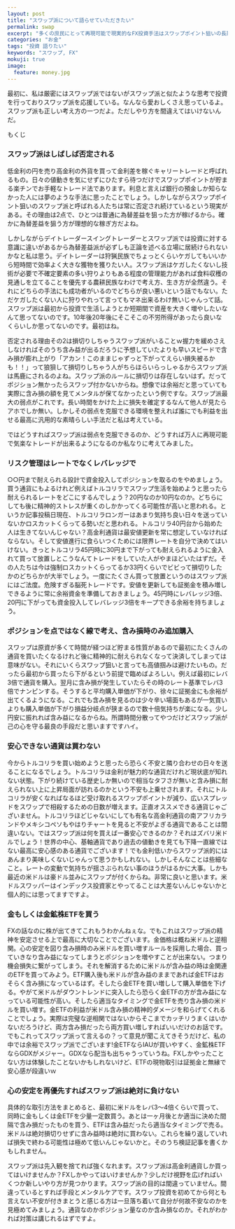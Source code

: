 ```yaml
---
layout: post
title: "スワップ派について語らせていただきたい"
permalink: swap
excerpt: "多くの庶民にとって再現可能で現実的なFX投資手法はスワップポイント狙いの長期保有だと思うのですが、所謂スワップ派というのはどんな時も風当たりが強いです。そして実際に精神的にタフでなければ利益を出すことが難しい手法でもあります。そんな健気なスワップ派の方たちをどういうわけか応援したくなりました。"
categories: "お金"
tags: "投資 語りたい"
keywords: "スワップ, FX"
mokuji: true
image:
  feature: money.jpg
---
```


最初に、私は厳密にはスワップ派ではないがスワップ派と似たような思考で投資を行っておりスワップ派を応援している。なんなら愛おしくさえ思っているよ。スワップ派も正しい考え方の一つだよ。ただしやり方を間違えてはいけないんだ。

<div id="mokuji"><span>もくじ</span></div>

### スワップ派はしばしば否定される

低金利の円を売り高金利の外貨を買って金利差を稼ぐキャリートレードと呼ばれるもの。日々の値動きを気にせずにひたすら待つだけでスワップポイントが貯まる楽チンでお手軽なトレード法であります。利息と言えば銀行の預金しか知らなかった人には夢のような手法に思ったことでしょう。しかしながらスワップポイント狙いのスワップ派と呼ばれる人たちは常に否定され続けているという現実がある。その理由は2点で、ひとつは普通に為替差益を狙った方が稼げるから。確かに為替差益を狙う方が理想的な稼ぎ方だよね。

しかしながらデイトレーダースイングトレーダーとスワップ派では投資に対する意識に違いがあるから為替差益派が必ずしも正論を述べる立場に居続けられないかなと私は思う。デイトレーダーは狩猟民族でちょっとくらいケガしてもいいから短時間で効率よく大きな獲物を獲りたい人。スワップ派はケガしたくないし技術が必要で不確定要素の多い狩りよりもある程度の管理能力があれば食料収穫の見通しを立てることを優先する農耕民族なわけで考え方、生き方が全然違う。それにどちらの手法にも成功者がいるのでどちらが良い悪いという話でもない。ただケガしたくない人に狩りやれって言ってもマネ出来るわけ無いじゃんって話。スワップ派は最初から投資で生活しようとか短期間で資産を大きく増やしたいなんて思ってないのです。10年後20年後にそこそこの不労所得があったら良いなくらいしか思ってないのです。最初はね。

否定される理由その2は損切りしちゃうスワップ派がいることｗ握力を緩めさえしなければそのうち含み益が出るだろうに予想していたよりも早いスピードで含み損が膨れ上がり「アカン！このままじゃずっと下がってえらい損失被るかも！！」って狼狽して損切りしちゃう人がちらほらいらっしゃるからスワップ派は馬鹿にされるのよね。スワップ派のルールに損切りは存在しないはず。だってポジション無かったらスワップ付かないからね。想像では余裕だと思っていても実際に含み損の額を見てメンタルが保てなかったという例ですな。スワップ派最大の弱点がこれです。長い時間をかけた上に損失を確定するなんて他人が見たらアホでしか無い。しかしその弱点を克服できる環境を整えれば誰にでも利益を出せる最高に汎用的な素晴らしい手法だと私は考えている。

ではどうすればスワップ派は弱点を克服できるのか、どうすれば万人に再現可能で気楽なトレードが出来るようになるのか私なりに考えてみました。

### リスク管理はレートでなくレバレッジで

○○円まで耐えられる設計で資金投入してポジションを取るのをやめましょう。買う通貨にもよるけれど例えばトルコリラでスワップ生活を始めようと思ったら耐えられるレートをどこにするんでしょう？20円なのか10円なのか。どちらにしても後に精神的ストレスが重くのしかかってくる可能性が高いと思われる。というか記事投稿日現在、トルコリラロンガーはあまり気持ち良い日々を送っていないかロスカットくらってる勢いだと思われる。トルコリラ40円台から始めた人は生きてないんじゃない？高金利通貨は最安値更新を常に想定していなければならない。そして安値進行に食らいつくためには限界レートを自分で決めてはいけない。きっとトルコリラ45円時に30円まで下がっても耐えられるように金入れて買って放置しとこうなんてトレードをしていた人がやまほどいたはずだ。その人たちは今は強制ロスカットくらってるか33円くらいでビビって損切りしたかのどちらかが大半でしょう。一度にたくさん買って放置というのはスワップ派にはご法度。危険すぎる脳死トレードです。安値を更新しても証拠金を積み増しできるように常に余裕資金を準備しておきましょう。45円時にレバレッジ3倍、20円に下がっても資金投入してレバレッジ3倍をキープできる余裕を持ちましょう。

### ポジションを点ではなく線で考え、含み損時のみ追加購入

スワップは原資が多くて時間が経つほど貯まる性質があるので最初にたくさんの通貨を買いたくなるけれど後に精神的に耐えられなくなって決済してしまっては意味がない。それにいくらスワップ狙いと言っても高値掴みは避けたいもの。だったら最初から買ったら下がるという前提で臨めばよろしい。例えば最初にレバ3倍で通貨を購入。翌月に含み損が発生していたらその時のレート基準でレバ3倍でナンピンする。そうすると平均購入単価が下がり、徐々に証拠金にも余裕が出てくるようになる。これでも含み損を見るのは少々辛い場面もあるが一気買いよりも購入単価が下がり損益分岐点が狭まるので数十倍気持ちが楽になる。少し円安に振れれば含み益になるからね。所謂時間分散ってやつだけどスワップ派が己の心を守る最良の手段だと思いますですハイ。

### 安心できない通貨は買わない

今からトルコリラを買い始めようと思ったら恐らく不安と隣り合わせの日々を送ることになるでしょう。トルコリラは金利が魅力的な通貨だけれど現状底が知れない状態。下がり続けている歴史しか無いので相当なタフさが無いと含み損に耐えられない上に上昇局面が訪れるのかという不安も上乗せされます。それにトルコリラが安くなればなるほど受け取れるスワップポイントが減り、広いスプレッドをスワップで相殺するための日数が増えます。正直オススメできる通貨じゃございません。トルコリラほどじゃないにしても有名な高金利通貨の南アフリカランドやメキシコペソもやはりチャートを見ると不安がよぎる通貨であることは間違いない。ではスワップ派は何を買えば一番安心できるのか？それはズバリ米ドルでしょう！世界の中心、基軸通貨であり過去の値動きを見ても下降一直線ではない最高に安心感のある通貨でございます！でも金利低いからスワップ派的にはあんまり美味しくないじゃんって思うかもしれない。しかしそんなことは些細なこと。レートの変動で気持ちが揺さぶられない事のほうがはるかに大事。しかも最近の米ドルは豪ドル並みにスワップが付くからね。非常に良いと思います。米ドルスワッパーはインデックス投資家とやってることは大差ないんじゃないかと個人的には思ってますですよ。

### 金もしくは金鉱株ETFを買う

FXの話なのに株が出てきてこれもうわかんねぇな。でもこれはスワップ派の精神を安定させる上で最高に大切なことでございます。金価格は概ね米ドルと逆相関。心の安定を図り含み損時のみ米ドルを買い増すルールを採用した場合、買っていきなり含み益になってしまうとポジションを増やすことが出来ない。つまり機会損失に繋がってしまう。それを解消するために米ドルが含み益の時は金関連のETFを買ってみよう。ETF購入後も米ドルが含み益のままであれば金ETFはおそらく含み損になっているはず。そしたら金ETFを買い増しして購入単価を下げる。やがて米ドルがダウントレンドに突入したら恐らく金ETFの方が含み益になっている可能性が高い。そしたら適当なタイミングで金ETFを売り含み損の米ドルを買い増す。金ETFの利益が米ドル含み損の精神的ダメージを和らげてくれることでしょう。実際は完璧な逆相関ではないからそこまでカッチリうまくはいかないだろうけど、両方含み損だったら両方買い増しすればいいだけのお話です。でもこれってスワップ派って言えるの？って意見が聞こえてきそうだけど、私の中では余裕でスワップ派でございます!金ETFならIAUが買いやすく、金鉱株ETFならGDXがメジャー。GDXなら配当も出ちゃうっていうね。FXしかやったことない方は体験したことないかもしれないけど、ETFの現物取引は証拠金と無縁で安心感が段違いｗ

### 心の安定を再優先すればスワップ派は絶対に負けない

具体的な取引方法をまとめると、最初に米ドルをレバ3〜4倍くらいで買って、同時に金もしくは金ETFを少量一定数買う。あとは一ヶ月後とか適当に決めた間隔で含み損だったものを買う、ETFは含み益だったら適当なタイミングで売る。米ドルは絶対損切りせずに含み益時は絶対に買わない。これらを繰り返していれば損失で終わる可能性は極めて低いんじゃないかと。そのうち検証記事を書くかもしれません。

スワップ派は先入観を捨てれば強くなれます。スワップ派は高金利通貨しか買ってはいけませんか？FXしかやってはいけませんか？少しだけ視野を広げればいくつか新しいやり方が見つかります。スワップ派の目的は間違っていません。間違っているとすれば手段とメンタルケアです。スワップ投資を初めてから何とも言えない不安が付きまとうと感じる方は一旦落ち着いて自分が何故不安なのかを見極めてみましょう。通貨なのかポジション量なのか含み損なのか。それがわかれば対策は講じれるはずですよ。